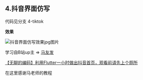 ## 4.抖音界面仿写

代码见分支 4-tiktok

**效果**

![抖音界面仿写效果jpg图片](https://s1.ax1x.com/2020/04/25/Jyp2tO.jpg)

学习自B站up主 => [马友发](https://space.bilibili.com/283403747) 

[【无聊的编码】利用Flutter一小时做出抖音首页，观看前请先上个厕所](https://www.bilibili.com/video/BV15J411M71W)


在这里感谢马老师的教程
